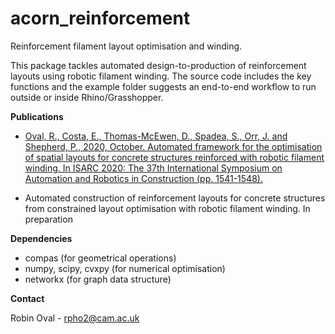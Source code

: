 # acorn_reinforcement

Reinforcement filament layout optimisation and winding.

This package tackles automated design-to-production of reinforcement layouts using robotic filament winding.
The source code includes the key functions and the example folder suggests an end-to-end workflow to run outside or inside Rhino/Grasshopper.

**Publications**

* [Oval, R., Costa, E., Thomas-McEwen, D., Spadea, S., Orr, J. and Shepherd, P., 2020, October. Automated framework for the optimisation of spatial layouts for concrete structures reinforced with robotic filament winding. In ISARC 2020: The 37th International Symposium on Automation and Robotics in Construction (pp. 1541-1548).](http://automated.construction/publications-blog/2020/10/28/isarc-2020-37th-international-symposium-for-automation-and-robotics-in-construction)

* Automated construction of reinforcement layouts for concrete structures from constrained layout optimisation with robotic filament winding. In preparation

**Dependencies**

* compas (for geometrical operations)
* numpy, scipy, cvxpy (for numerical optimisation)
* networkx (for graph data structure)

**Contact**

Robin Oval - rpho2@cam.ac.uk
